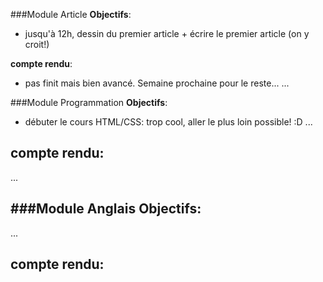 ###Module Article
**Objectifs**:
- jusqu'à 12h, dessin du premier article + écrire le premier article (on y croit!)

**compte rendu**:
- pas finit mais bien avancé. Semaine prochaine pour le reste...
...




###Module Programmation
**Objectifs**:
- débuter le cours HTML/CSS: trop cool, aller le plus loin possible! :D
...

**compte rendu**:
-
...




###Module Anglais
**Objectifs**:
- 
...

**compte rendu**:
-
